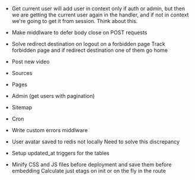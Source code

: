 * Get current user will add user in context only if auth or admin,
  but then we are getting the current user again in the handler,
  and if not in context we're going to get it from session.
  Think about this.

* Make middlware to defer body close on POST requests

* Solve redirect destination on logout on a forbidden page
  Track forbidden page and if redirect destination one of them go home

* Post new video
* Sources
* Pages
* Admin (get users with pagination)
* Sitemap
* Cron

* Write custom errors middlware

* User avatar saved to redis not locally
  Need to solve this discrepancy

* Setup updated_at triggers for the tables
* Minify CSS and JS files before deployment and save them before embedding
  Calculate just etags on init or on the fly in the route